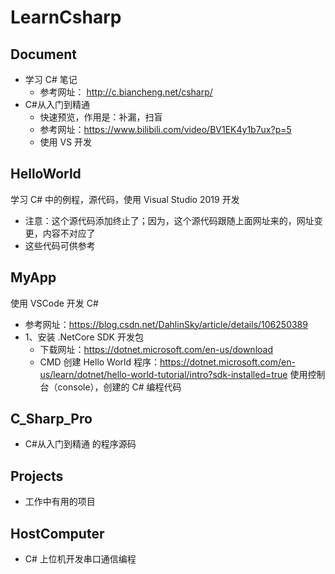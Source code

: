 # LearnCsharp

## Document

- 学习 C# 笔记
  - 参考网址： http://c.biancheng.net/csharp/
- C#从入门到精通
  - 快速预览，作用是：补漏，扫盲
  - 参考网址：https://www.bilibili.com/video/BV1EK4y1b7ux?p=5
  - 使用 VS 开发

## HelloWorld

学习 C# 中的例程，源代码，使用 Visual Studio 2019 开发

- 注意：这个源代码添加终止了；因为，这个源代码跟随上面网址来的，网址变更，内容不对应了
- 这些代码可供参考

## MyApp

使用 VSCode 开发 C#

- 参考网址：https://blog.csdn.net/DahlinSky/article/details/106250389
- 1、安装 .NetCore SDK 开发包
  - 下载网址：https://dotnet.microsoft.com/en-us/download
  - CMD 创建 Hello World 程序：https://dotnet.microsoft.com/en-us/learn/dotnet/hello-world-tutorial/intro?sdk-installed=true
使用控制台（console），创建的 C# 编程代码

## C_Sharp_Pro

- C#从入门到精通 的程序源码

## Projects

- 工作中有用的项目

## HostComputer

- C# 上位机开发串口通信编程
